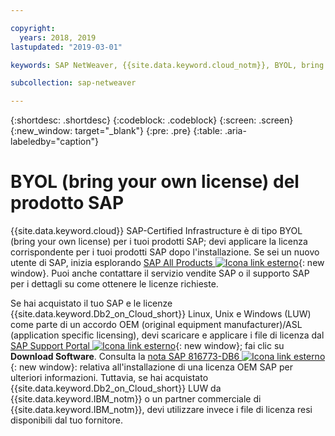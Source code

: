 ```yaml
---

copyright:
  years: 2018, 2019
lastupdated: "2019-03-01"

keywords: SAP NetWeaver, {{site.data.keyword.cloud_notm}}, BYOL, bring your own license, SAP certified

subcollection: sap-netweaver

---
```


{:shortdesc: .shortdesc}
{:codeblock: .codeblock}
{:screen: .screen}
{:new_window: target="_blank"}
{:pre: .pre}
{:table: .aria-labeledby="caption"}


# BYOL (bring your own license) del prodotto SAP

{{site.data.keyword.cloud}} SAP-Certified Infrastructure è di tipo BYOL (bring your own license) per i tuoi prodotti SAP; devi applicare la licenza corrispondente per i tuoi prodotti SAP dopo l'installazione. Se sei un nuovo utente di SAP, inizia esplorando  [SAP All Products ![Icona link esterno](../../icons/launch-glyph.svg "Icona link esterno")](https://www.sap.com/products.html){: new window}. Puoi anche contattare il servizio vendite SAP o il supporto SAP per i dettagli su come ottenere le licenze richieste.

Se hai acquistato il tuo SAP e le licenze {{site.data.keyword.Db2_on_Cloud_short}} Linux, Unix e Windows (LUW) come parte di un accordo OEM (original equipment manufacturer)/ASL (application specific licensing), devi scaricare e applicare i file di licenza dal [SAP Support Portal ![Icona link esterno](../../icons/launch-glyph.svg "Icona link esterno")](https://support.sap.com/en/index.html){: new window}; fai clic su **Download Software**. Consulta la [nota SAP 816773-DB6 ![Icona link esterno](../../icons/launch-glyph.svg "Icona link esterno")](https://launchpad.support.sap.com/#/notes/816773){: new window}: relativa all'installazione di una licenza OEM SAP per ulteriori informazioni. Tuttavia, se hai acquistato {{site.data.keyword.Db2_on_Cloud_short}} LUW da {{site.data.keyword.IBM_notm}} o un partner commerciale di {{site.data.keyword.IBM_notm}}, devi utilizzare invece i file di licenza resi disponibili dal tuo fornitore.
